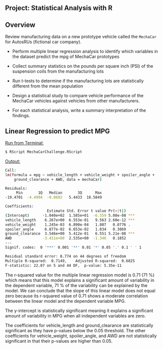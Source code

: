 ## Project: Statistical Analysis with R

## Overview
Review manufacturing data on a new prototype vehicle called the `MechaCar` for AutosRUs (fictional car company).

- Perform multiple linear regression analysis to identify which variables in the dataset predict the mpg of MechaCar prototypes

- Collect summary statistics on the pounds per square inch (PSI) of the suspension coils from the manufacturing lots

- Run t-tests to determine if the manufacturing lots are statistically different from the mean population

- Design a statistical study to compare vehicle performance of the MechaCar vehicles against vehicles from other manufacturers. 

- For each statistical analysis, write a summary interpretation of the findings.

## Linear Regression to predict MPG

<ins>Run from Terminal:</ins>

```bash
$ RScript MechaCarChallenge.RScript
```
<ins>Output:</ins>

```bash
Call:
lm(formula = mpg ~ vehicle_length + vehicle_weight + spoiler_angle +
    ground_clearance + AWD, data = mechaCar)

Residuals:
     Min       1Q   Median       3Q      Max
-19.4701  -4.4994  -0.0692   5.4433  18.5849

Coefficients:
                   Estimate Std. Error t value Pr(>|t|)
(Intercept)      -1.040e+02  1.585e+01  -6.559 5.08e-08 ***
vehicle_length    6.267e+00  6.553e-01   9.563 2.60e-12 ***
vehicle_weight    1.245e-03  6.890e-04   1.807   0.0776 .
spoiler_angle     6.877e-02  6.653e-02   1.034   0.3069
ground_clearance  3.546e+00  5.412e-01   6.551 5.21e-08 ***
AWD              -3.411e+00  2.535e+00  -1.346   0.1852
---
Signif. codes:  0 '***' 0.001 '**' 0.01 '*' 0.05 '.' 0.1 ' ' 1

Residual standard error: 8.774 on 44 degrees of freedom
Multiple R-squared:  0.7149,    Adjusted R-squared:  0.6825
F-statistic: 22.07 on 5 and 44 DF,  p-value: 5.35e-11
```

The r-squared value for the multiple linear regression model is 0.71 (71 %) which means that this model explains a significant amount of variability in the dependent variable, 71 % of the variability can be explained by the model.
We can conclude that the slope of this linear model does not equal zero because its r-squared value of 0.71 shows a moderate correlation between the linear model and the dependent variable MPG.

The y-intercept is statistically significant meaning it explains a significant amount of variability in MPG when all independent variables are zero.

The coefficients for vehicle_length and ground_clearance are statistically significant as they have p-values below the 0.05 threshold. The other coefficients for vehicle_weight, spoiler_angle, and AWD are not statistically significant in that their p-values are higher than 0.05.

